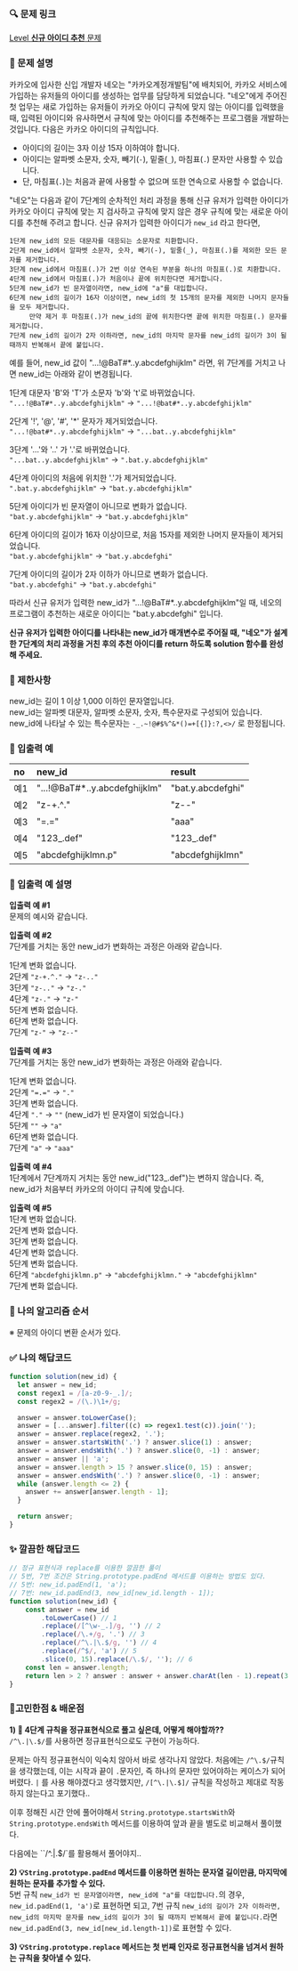 ### 🔍 문제 링크
[Level **신규 아이디 추천** 문제](https://school.programmers.co.kr/learn/courses/30/lessons/72410)

### 📘 문제 설명
카카오에 입사한 신입 개발자 네오는 "카카오계정개발팀"에 배치되어, 카카오 서비스에 가입하는 유저들의 아이디를 생성하는 업무를 담당하게 되었습니다. "네오"에게 주어진 첫 업무는 새로 가입하는 유저들이 카카오 아이디 규칙에 맞지 않는 아이디를 입력했을 때, 입력된 아이디와 유사하면서 규칙에 맞는 아이디를 추천해주는 프로그램을 개발하는 것입니다. 다음은 카카오 아이디의 규칙입니다.

- 아이디의 길이는 3자 이상 15자 이하여야 합니다.
- 아이디는 알파벳 소문자, 숫자, 빼기(`-`), 밑줄(`_`), 마침표(`.`) 문자만 사용할 수 있습니다.
- 단, 마침표(`.`)는 처음과 끝에 사용할 수 없으며 또한 연속으로 사용할 수 없습니다.
  
"네오"는 다음과 같이 7단계의 순차적인 처리 과정을 통해 신규 유저가 입력한 아이디가 카카오 아이디 규칙에 맞는 지 검사하고 규칙에 맞지 않은 경우 규칙에 맞는 새로운 아이디를 추천해 주려고 합니다.
신규 유저가 입력한 아이디가 `new_id` 라고 한다면,

```
1단계 new_id의 모든 대문자를 대응되는 소문자로 치환합니다.
2단계 new_id에서 알파벳 소문자, 숫자, 빼기(-), 밑줄(_), 마침표(.)를 제외한 모든 문자를 제거합니다.
3단계 new_id에서 마침표(.)가 2번 이상 연속된 부분을 하나의 마침표(.)로 치환합니다.
4단계 new_id에서 마침표(.)가 처음이나 끝에 위치한다면 제거합니다.
5단계 new_id가 빈 문자열이라면, new_id에 "a"를 대입합니다.
6단계 new_id의 길이가 16자 이상이면, new_id의 첫 15개의 문자를 제외한 나머지 문자들을 모두 제거합니다.
     만약 제거 후 마침표(.)가 new_id의 끝에 위치한다면 끝에 위치한 마침표(.) 문자를 제거합니다.
7단계 new_id의 길이가 2자 이하라면, new_id의 마지막 문자를 new_id의 길이가 3이 될 때까지 반복해서 끝에 붙입니다.
```

예를 들어, new_id 값이 "...!@BaT#*..y.abcdefghijklm" 라면, 위 7단계를 거치고 나면 new_id는 아래와 같이 변경됩니다.

1단계 대문자 'B'와 'T'가 소문자 'b'와 't'로 바뀌었습니다.  
`"...!@BaT#*..y.abcdefghijklm"` → `"...!@bat#*..y.abcdefghijklm"`

2단계 '!', '@', '#', '*' 문자가 제거되었습니다.  
`"...!@bat#*..y.abcdefghijklm"` → `"...bat..y.abcdefghijklm"`

3단계 '...'와 '..' 가 '.'로 바뀌었습니다.  
`"...bat..y.abcdefghijklm"` → `".bat.y.abcdefghijklm"`

4단계 아이디의 처음에 위치한 '.'가 제거되었습니다.  
`".bat.y.abcdefghijklm"` → `"bat.y.abcdefghijklm"`

5단계 아이디가 빈 문자열이 아니므로 변화가 없습니다.  
`"bat.y.abcdefghijklm"` → `"bat.y.abcdefghijklm"`

6단계 아이디의 길이가 16자 이상이므로, 처음 15자를 제외한 나머지 문자들이 제거되었습니다.  
`"bat.y.abcdefghijklm"` → `"bat.y.abcdefghi"`

7단계 아이디의 길이가 2자 이하가 아니므로 변화가 없습니다.  
`"bat.y.abcdefghi"` → `"bat.y.abcdefghi"`

따라서 신규 유저가 입력한 new_id가 "...!@BaT#*..y.abcdefghijklm"일 때, 네오의 프로그램이 추천하는 새로운 아이디는 "bat.y.abcdefghi" 입니다.

**신규 유저가 입력한 아이디를 나타내는 new_id가 매개변수로 주어질 때, "네오"가 설계한 7단계의 처리 과정을 거친 후의 추천 아이디를 return 하도록 solution 함수를 완성해 주세요.**

### 📕 제한사항
new_id는 길이 1 이상 1,000 이하인 문자열입니다.  
new_id는 알파벳 대문자, 알파벳 소문자, 숫자, 특수문자로 구성되어 있습니다.  
new_id에 나타날 수 있는 특수문자는 `-_.~!@#$%^&*()=+[{]}:?,<>/` 로 한정됩니다.

### 📙 입출력 예
|no|new_id|result|
|:---|:---|:---|
|예1|"...!@BaT#*..y.abcdefghijklm"|"bat.y.abcdefghi"|
|예2|"z-+.^."|"z--"|
|예3|"=.="|"aaa"|
|예4|"123_.def"|"123_.def"|
|예5|"abcdefghijklmn.p"|"abcdefghijklmn"|

### 📒 입출력 예 설명
**입출력 예 #1**  
문제의 예시와 같습니다.

**입출력 예 #2**  
7단계를 거치는 동안 new_id가 변화하는 과정은 아래와 같습니다.

1단계 변화 없습니다.  
2단계 `"z-+.^."` → `"z-.."`  
3단계 `"z-.."` → `"z-."`  
4단계 `"z-."` → `"z-"`  
5단계 변화 없습니다.  
6단계 변화 없습니다.  
7단계 `"z-"` → `"z--"`  

**입출력 예 #3**  
7단계를 거치는 동안 new_id가 변화하는 과정은 아래와 같습니다.

1단계 변화 없습니다.  
2단계 `"=.="` → `"."`  
3단계 변화 없습니다.  
4단계 `"."` → `""` (new_id가 빈 문자열이 되었습니다.)  
5단계 `""` → `"a"`  
6단계 변화 없습니다.  
7단계 `"a"` → `"aaa"`

**입출력 예 #4**  
1단계에서 7단계까지 거치는 동안 new_id("123_.def")는 변하지 않습니다. 즉, new_id가 처음부터 카카오의 아이디 규칙에 맞습니다.

**입출력 예 #5**  
1단계 변화 없습니다.  
2단계 변화 없습니다.  
3단계 변화 없습니다.  
4단계 변화 없습니다.  
5단계 변화 없습니다.  
6단계 `"abcdefghijklmn.p"` → `"abcdefghijklmn."` → `"abcdefghijklmn"`  
7단계 변화 없습니다.  

### 📔 나의 알고리즘 순서
※ 문제의 아이디 변환 순서가 있다.

### ✅ 나의 해답코드
```javascript
function solution(new_id) {
  let answer = new_id;
  const regex1 = /[a-z0-9-_.]/;
  const regex2 = /(\.)\1+/g;

  answer = answer.toLowerCase();
  answer = [...answer].filter((c) => regex1.test(c)).join('');
  answer = answer.replace(regex2, '.');
  answer = answer.startsWith('.') ? answer.slice(1) : answer;
  answer = answer.endsWith('.') ? answer.slice(0, -1) : answer;
  answer = answer || 'a';
  answer = answer.length > 15 ? answer.slice(0, 15) : answer;
  answer = answer.endsWith('.') ? answer.slice(0, -1) : answer;
  while (answer.length <= 2) {
    answer += answer[answer.length - 1];
  }

  return answer;
}
```

### ✨ 깔끔한 해답코드
```javascript
// 정규 표현식과 replace를 이용한 깔끔한 풀이
// 5번, 7번 조건은 String.prototype.padEnd 메서드를 이용하는 방법도 있다.
// 5번: new_id.padEnd(1, 'a');
// 7번: new_id.padEnd(3, new_id[new_id.length - 1]);
function solution(new_id) {
    const answer = new_id
        .toLowerCase() // 1
        .replace(/[^\w-_.]/g, '') // 2
        .replace(/\.+/g, '.') // 3
        .replace(/^\.|\.$/g, '') // 4
        .replace(/^$/, 'a') // 5
        .slice(0, 15).replace(/\.$/, ''); // 6
    const len = answer.length;
    return len > 2 ? answer : answer + answer.charAt(len - 1).repeat(3 - len); // 7
}
```

### 📝고민한점 & 배운점
**1\) 🤔 4단계 규칙을 정규표현식으로 풀고 싶은데, 어떻게 해야할까??**  
`/^\.|\.$/`를 사용하면 정규표현식으로도 구현이 가능하다.

문제는 아직 정규표현식이 익숙치 않아서 바로 생각나지 않았다. 처음에는 `/^\.$/`규칙을 생각했는데, 이는 시작과 끝이 `.`문자인, 즉 하나의 문자만 있어야하는 케이스가 되어버렸다. `|` 를 사용 해야겠다고 생각했지만, `/[^\.|\.$]/` 규칙을 작성하고 제대로 작동하지 않는다고 포기했다..

이후 정해진 시간 안에 풀어야해서 `String.prototype.startsWith`와 `String.prototype.endsWith` 메서드를 이용하여 앞과 끝을 별도로 비교해서 풀이했다.

다음에는 ``/^\.|\.$/`를 활용해서 풀어야지..

**2\) 💡`String.prototype.padEnd` 메서드를 이용하면 원하는 문자열 길이만큼, 마지막에 원하는 문자를 추가할 수 있다.**  
5번 규칙 `new_id가 빈 문자열이라면, new_id에 "a"를 대입합니다.`의 경우, `new_id.padEnd(1, 'a')`로 표현하면 되고, 7번 규칙 `new_id의 길이가 2자 이하라면, new_id의 마지막 문자를 new_id의 길이가 3이 될 때까지 반복해서 끝에 붙입니다.`라면 `new_id.padEnd(3, new_id[new_id.length-1])`로 표현할 수 있다.

**3\) 💡`String.prototype.replace` 메서드는 첫 번째 인자로 정규표현식을 넘겨서 원하는 규칙을 찾아낼 수 있다.**